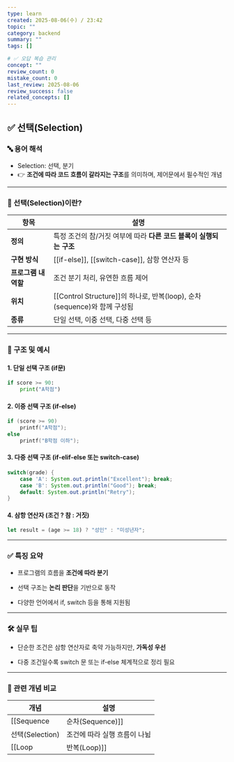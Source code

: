 ```yaml
---
type: learn
created: 2025-08-06(수) / 23:42
topic: ""
category: backend
summary: ""
tags: []

# ✅ 오답 복습 관리
concept: ""
review_count: 0
mistake_count: 0
last_review: 2025-08-06
review_success: false
related_concepts: []
---
```


## ✅ 선택(Selection)

### 🔤 용어 해석

- Selection: 선택, 분기
- 👉 **조건에 따라 코드 흐름이 갈라지는 구조**를 의미하며, 제어문에서 필수적인 개념

---

### 🧩 선택(Selection)이란?

| 항목            | 설명                                                         |
| ------------- | ---------------------------------------------------------- |
| **정의**        | 특정 조건의 참/거짓 여부에 따라 **다른 코드 블록이 실행되는 구조**                   |
| **구현 방식**     | [[if-else]], [[switch-case]], 삼항 연산자 등                     |
| **프로그램 내 역할** | 조건 분기 처리, 유연한 흐름 제어                                        |
| **위치**        | [[Control Structure]]의 하나로, 반복(loop), 순차(sequence)와 함께 구성됨 |
| **종류**        | 단일 선택, 이중 선택, 다중 선택 등                                      |

---

### 🧱 구조 및 예시

#### 1. 단일 선택 구조 (if문)

```python
if score >= 90:
    print("A학점")
````

#### 2. 이중 선택 구조 (if-else)

```c
if (score >= 90)
    printf("A학점");
else
    printf("B학점 이하");
```

#### 3. 다중 선택 구조 (if-elif-else 또는 switch-case)

```java
switch(grade) {
    case 'A': System.out.println("Excellent"); break;
    case 'B': System.out.println("Good"); break;
    default: System.out.println("Retry");
}
```

#### 4. 삼항 연산자 (조건 ? 참 : 거짓)

```javascript
let result = (age >= 18) ? "성인" : "미성년자";
```

---

### ✅ 특징 요약

- 프로그램의 흐름을 **조건에 따라 분기**
    
- 선택 구조는 **논리 판단**을 기반으로 동작
    
- 다양한 언어에서 if, switch 등을 통해 지원됨
    

---

### 🛠 실무 팁

- 단순한 조건은 삼항 연산자로 축약 가능하지만, **가독성 우선**
    
- 다중 조건일수록 switch 문 또는 if-else 체계적으로 정리 필요
    

---

### 🔗 관련 개념 비교

|개념|설명|
|---|---|
|[[Sequence|순차(Sequence)]]|
|선택(Selection)|조건에 따라 실행 흐름이 나뉨|
|[[Loop|반복(Loop)]]|
